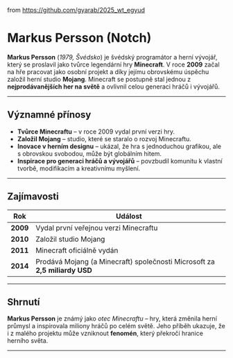 from <https://github.com/gyarab/2025_wt_egyud>

# Markus Persson (Notch)

**Markus Persson** (*1979, Švédsko*) je švédský programátor a herní vývojář, který se proslavil jako tvůrce legendární hry **Minecraft**.
V roce **2009** začal na hře pracovat jako osobní projekt a díky jejímu obrovskému úspěchu založil herní studio **Mojang**.
Minecraft se postupně stal jednou z **nejprodávanějších her na světě** a ovlivnil celou generaci hráčů i vývojářů.

---

## Významné přínosy

* **Tvůrce Minecraftu** – v roce 2009 vydal první verzi hry.
* **Založil Mojang** – studio, které se staralo o rozvoj Minecraftu.
* **Inovace v herním designu** – ukázal, že hra s jednoduchou grafikou, ale s obrovskou svobodou, může být globálním hitem.
* **Inspirace pro generaci hráčů a vývojářů** – povzbudil komunitu k vlastní tvorbě, modifikacím a kreativnímu myšlení.

---

## Zajímavosti

| Rok      | Událost                                                                    |
| -------- | -------------------------------------------------------------------------- |
| **2009** | Vydal první veřejnou verzi Minecraftu                                      |
| **2010** | Založil studio Mojang                                                      |
| **2011** | Minecraft oficiálně vydán                                                  |
| **2014** | Prodává Mojang (a Minecraft) společnosti Microsoft za **2,5 miliardy USD** |

---

## Shrnutí

**Markus Persson** je známý jako *otec Minecraftu* – hry, která změnila herní průmysl a inspirovala miliony hráčů po celém světě.
Jeho příběh ukazuje, že i z malého projektu může vzniknout **fenomén**, který překročí hranice herního světa.

---
